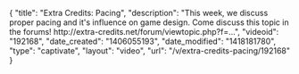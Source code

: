 {
    "title": "Extra Credits: Pacing",
    "description": "This week, we discuss proper pacing and it's influence on game design. Come discuss this topic in the forums! http:\/\/extra-credits.net\/forum\/viewtopic.php?f=...",
    "videoid": "192168",
    "date_created": "1406055193",
    "date_modified": "1418181780",
    "type": "captivate",
    "layout": "video",
    "url": "\/v\/extra-credits-pacing\/192168"
}